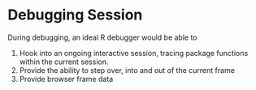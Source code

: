 # Debugging Session

During debugging, an ideal R debugger would be able to

1. Hook into an ongoing interactive session, tracing package functions within
   the current session.
1. Provide the ability to step over, into and out of the current frame
1. Provide browser frame data
